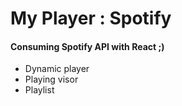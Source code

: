 <h1>My Player : Spotify</h1>
<h4>Consuming Spotify API with React ;)</h4>
<ul>
   <li>Dynamic player</li>
   <li>Playing visor</li>
   <li>Playlist</li>
</ul>